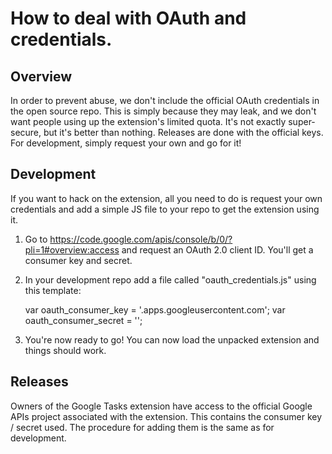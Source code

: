 # How to deal with OAuth and credentials.

## Overview

In order to prevent abuse, we don't include the official OAuth credentials in the open source repo. This is simply because they may leak, and we don't want people using up the extension's limited quota. It's not exactly super-secure, but it's better than nothing. Releases are done with the official keys. For development, simply request your own and go for it!

## Development

If you want to hack on the extension, all you need to do is request your own credentials and add a simple JS file to your repo to get the extension using it.

1. Go to https://code.google.com/apis/console/b/0/?pli=1#overview:access and request an OAuth 2.0 client ID. You'll get a consumer key and secret.

2. In your development repo add a file called "oauth_credentials.js" using this template:

    var oauth_consumer_key = '<yourkeynumber>.apps.googleusercontent.com';
    var oauth_consumer_secret = '<yourconsumersecret>';</pre>

3. You're now ready to go! You can now load the unpacked extension and things should work.

## Releases

Owners of the Google Tasks extension have access to the official Google APIs project associated with the extension. This contains the consumer key / secret used. The procedure for adding them is the same as for development.
